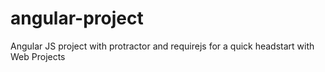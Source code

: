 # angular-project
Angular JS project with protractor and requirejs for a quick headstart with Web  Projects
